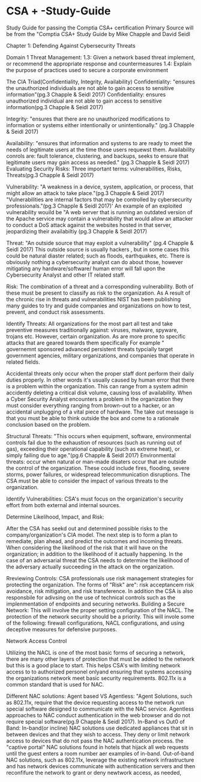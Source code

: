 # CSA + -Study-Guide
Study Guide for passing the Comptia CSA+ certification
Primary Source will be from the "Comptia CSA+ Study Guide by Mike Chapple and David Seidl

Chapter 1: Defending Against Cybersecurity Threats

Domain 1 Threat Management: 
1.3: Given a network based threat implement, or recommend the appropriate response and countermeasures
1.4: Explain the purpose of practices used to secure a corporate environment

The CIA Triad(Confidentiality, Integrity, Availability)
Confidentiality: "ensures the unauthorized individuals are not able to gain access to sensitive information"(pg.3 Chapple & Seidl 2017)
Confidentiality: ensures unauthorized individual are not able to gain access to sensitive information(pg.3 Chapple & Seidl 2017)


Integrity: "ensures that there are no unauthorized modifications to information or systems either intentionally or unintentionally." (pg.3 Chapple & Seidl 2017)

Availability: "ensures that information and systems to are ready to meet the needs of legitimate users at the time those users requewst them. Availability conrols are: fault tolerance, clustering, and backups, seeks to ensure that legitimate users may gain access as needed."  (pg.3 Chapple & Seidl 2017)
Evaluating Security Risks: Three important terms: vulnerabilities, Risks, Threats(pg.3 Chapple & Seidl 2017)

Vulnerability: "A weakness in a device, system, application, or process, that might allow an attack to take place."(pg.3 Chapple & Seidl 2017) "Vulnerabilities are internal factors that may be controlled by cybersecurity professionals."(pg.3 Chapple & Seidl 2017)' 
An example of an exploited vulnerability wouild be "A web server that is running an outdated version of the Apache service may contain a vulnerability that would allow an attacker to conduct a DoS attack against the websites hosted in that server, jeopardizing their availabiltiy (pg.3 Chapple & Seidl 2017)

Threat: "An outside source that may exploit a vulnerability" (pg.4 Chapple & Seidl 2017) This outside source is usually hackers , but in some cases this could be natural diaster related; such as floods, earthquakes, etc. There is obviously nothing a cybersecurity analyst can do about those, however mitigating any hardware/software/ human error will fall upon the Cybersecurity Analyst and other IT related staff.

Risk: The combination of a threat and a corresponding vulnerability. Both of these must be present to classify as risk to the organization. As A result of the chronic rise in threats and vulnerabilities NIST has been publishing many guides to try and guide companies and organizations on how to test, prevent, and conduct risk assessments. 


Identify Threats: 
All organizations for the most part all test and take preventive measures traditionally against: viruses, malware, spyware, trojans etc. However, certain organization. As are more prone to specific attacks that are geared towards them specifically 
For example " governemnt sponsored advanced persistent threats typcially target government agencies, military organizations, and companies that operate in related fields.

Accidental threats only occur when the proper staff dont perform their daily duties properly. In other words it's usually caused by human error that there is a problem within the organization.  This can range from a system admin accidently deleting a critical disk volume, causing loss of availability. When a Cyber Security Analyst encounters a problem in the organization they must consider everything ranging from brown-out to a hacker, or an accidental unplugging of a vital piece of hardware. The take out message is that you must be able to think outside the box and come to a rationale conclusion based on the problem. 


Structural Threats: "This occurs when equipment, software, environmental controls fail due to the exhaustion of resources (such as running out of gas), exceeding their operational capability (such as extreme heat), or simply failing due to age."(pg.6 Chapple & Seidl 2017)
Environmental threats: occur when natural or man-made disaters occur that are outside the control of the organization. These could include fires, flooding, severe storms, power failures, or widespread telecommunication disruptions.  The CSA must be able to consider the impact of various threats to the organization.  

Identify Vulnerabilities: CSA's must focus on the organization's security effort from both external and internal sources.

Determine Likelihood, Impact, and Risk:

After the CSA has seekd out and determined possible risks to the company/organization's CIA model.  The next step is to form a plan to remediate, plan ahead, and predict the outcomes and incoming threats. When considering the likelihood of the risk that it will have on the organization; in addition to the likelihood of it actually happening. In the case of an adversarial threat the CSA needs to determine the likelihood of the adversary actually succeeding in the attack on the organization. 

Rreviewing Controls:
CSA professionals use risk management strategies for protecting the organization. The forms of  "Risk" are": risk acceptancem risk avoidance, risk mitigation, and risk transference. In addition the CSA is also responsbile for adivsing on the use of technical controls such as the implenmentation of endpoints and securing networks. 
Building a Secure Network: This will involve the proper setting configuration of the NACL. The protection of the network security should be a priority. This will invole some of the following: firewall configurations, NACL configurations, and using deceptive measures for defensive purposes.

Network Access Control

Utilizing the NACL is one of the most basic forms of securing a network, there are many other layers of protection that must be added to the network but this is a good place to start. This helps CSA's with limiting network access to to authorized personel onlyand ensuring that systems accessing the organizations network meet basic security requirements.
802.11x is a common standard that is used for NAC. 


Different NAC solutions: 
Agent based VS Agentless: "Agent Solutions, such as 802.11x, require that the device requesting access to the network run special software designed to communicate with the NAC service. Agentless approaches to NAC conduct authentication in the web browser and do not require special software(pg.9 Chapple & Seidl 2017).
In-Band vs Out0 of Band: In-band(or incline) NAC solutions use dedicated appliances that sit in between devices and that they wish to access. They deny or limit network access to devices that do not pass the NAC authentication process. the "captive portal" NAC solutions found in hotels that hijack all web requests until the guest enters a room number aer examples of in-band. Out-of-band NAC solutions, such as 802.11x, leverage the existing network infrastructure and has network devices communicate with authentication servers and then reconfifure the network to grant or deny newtwork access, as needed, 
